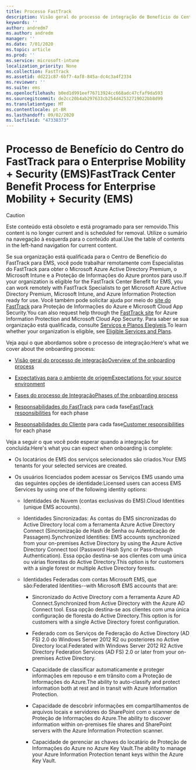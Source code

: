 ```yaml
---
title: Processo FastTrack
description: Visão geral do processo de integração de Benefício do Centro do FastTrack
keywords: ''
author: andredm7
ms.author: andredm
manager: ''
ms.date: 7/01/2020
ms.topic: article
ms.prod: ''
ms.service: microsoft-intune
localization_priority: None
ms.collection: FastTrack
ms.assetid: dd221c87-6bf7-4af8-845a-dc4c3a4f2334
ms.reviewer: ''
ms.suite: ems
ms.openlocfilehash: b0ed1d991eef76713924cc668adc47cfaf9da593
ms.sourcegitcommit: de2cc20b4ab297633cb254d42532719022bb8d99
ms.translationtype: MT
ms.contentlocale: pt-BR
ms.lasthandoff: 09/02/2020
ms.locfileid: "47338373"
---
```

# <a name="fasttrack-center-benefit-process-for-enterprise-mobility--security-ems"></a><span data-ttu-id="410e5-103">Processo de Benefício do Centro do FastTrack para o Enterprise Mobility + Security (EMS)</span><span class="sxs-lookup"><span data-stu-id="410e5-103">FastTrack Center Benefit Process for Enterprise Mobility + Security (EMS)</span></span>

> [!CAUTION]
> <span data-ttu-id="410e5-104">Este conteúdo está obsoleto e está programado para ser removido.</span><span class="sxs-lookup"><span data-stu-id="410e5-104">This content is no longer current and is scheduled for removal.</span></span> <span data-ttu-id="410e5-105">Utilize o sumário na navegação à esquerda para o conteúdo atual.</span><span class="sxs-lookup"><span data-stu-id="410e5-105">Use the table of contents in the left-hand navigation for current content.</span></span>

<span data-ttu-id="410e5-106">Se sua organização está qualificada para o Centro de Benefício do FastTrack para EMS, você pode trabalhar remotamente com Especialistas do FastTrack para obter o Microsoft Azure Active Directory Premium, o Microsoft Intune e a Proteção de Informações do Azure prontos para uso.</span><span class="sxs-lookup"><span data-stu-id="410e5-106">If your organization is eligible for the FastTrack Center Benefit for EMS, you can work remotely with FastTrack Specialists to get Microsoft Azure Active Directory Premium, Microsoft Intune, and Azure Information Protection ready for use.</span></span> <span data-ttu-id="410e5-107">Você também pode solicitar ajuda por meio do [site do FastTrack](https://www.microsoft.com/fasttrack/microsoft-365/ems) para Proteção de Informações do Azure e Microsoft Cloud App Security.</span><span class="sxs-lookup"><span data-stu-id="410e5-107">You can also request help through the [FastTrack site](https://www.microsoft.com/fasttrack/microsoft-365/ems) for Azure Information Protection and Microsoft Cloud App Security.</span></span> <span data-ttu-id="410e5-108">Para saber se sua organização está qualificada, consulte [Serviços e Planos Elegíveis](M365-eligible-services-and-plans.md).</span><span class="sxs-lookup"><span data-stu-id="410e5-108">To learn whether your organization is eligible, see [Eligible Services and Plans](M365-eligible-services-and-plans.md).</span></span>


<span data-ttu-id="410e5-109">Veja aqui o que abordamos sobre o processo de integração:</span><span class="sxs-lookup"><span data-stu-id="410e5-109">Here's what we cover about the onboarding process:</span></span>

-   [<span data-ttu-id="410e5-110">Visão geral do processo de integração</span><span class="sxs-lookup"><span data-stu-id="410e5-110">Overview of the onboarding process</span></span>](EMS-fasttrack-benefit-overview.md)

-   [<span data-ttu-id="410e5-111">Expectativas para o ambiente de origem</span><span class="sxs-lookup"><span data-stu-id="410e5-111">Expectations for your source environment</span></span>](EMS-source-environment-expectations.md)

-   [<span data-ttu-id="410e5-112">Fases do processo de Integração</span><span class="sxs-lookup"><span data-stu-id="410e5-112">Phases of the onboarding process</span></span>](EMS-onboarding-phases.md)

-   <span data-ttu-id="410e5-113">[Responsabilidades do FastTrack](EMS-fasttrack-responsibilities.md) para cada fase</span><span class="sxs-lookup"><span data-stu-id="410e5-113">[FastTrack responsibilities](EMS-fasttrack-responsibilities.md) for each phase</span></span>

-   <span data-ttu-id="410e5-114">[Responsabilidades do Cliente](EMS-your-responsibilities.md) para cada fase</span><span class="sxs-lookup"><span data-stu-id="410e5-114">[Customer responsibilities](EMS-your-responsibilities.md) for each phase</span></span>

<span data-ttu-id="410e5-115">Veja a seguir o que você pode esperar quando a integração for concluída:</span><span class="sxs-lookup"><span data-stu-id="410e5-115">Here's what you can expect when onboarding is complete:</span></span>

-   <span data-ttu-id="410e5-116">Os locatários de EMS dos serviços selecionados são criados.</span><span class="sxs-lookup"><span data-stu-id="410e5-116">Your EMS tenants for your selected services are created.</span></span>

-   <span data-ttu-id="410e5-117">Os usuários licenciados podem acessar os Serviços EMS usando uma das seguintes opções de identidade:</span><span class="sxs-lookup"><span data-stu-id="410e5-117">Licensed users can access EMS Services by using one of the following identity options:</span></span>

    -   <span data-ttu-id="410e5-118">Identidades de Nuvem (contas exclusivas do EMS).</span><span class="sxs-lookup"><span data-stu-id="410e5-118">Cloud Identities (unique EMS accounts).</span></span>

    -   <span data-ttu-id="410e5-119">Identidades Sincronizadas: As contas do EMS sincronizadas do Active Directory local com a ferramenta Azure Active Directory Connect (Sincronização de Hash de Senha ou Autenticação de Passagem).</span><span class="sxs-lookup"><span data-stu-id="410e5-119">Synchronized Identities: EMS accounts synchronized from your on-premises Active Directory by using the Azure Active Directory Connect tool (Password Hash Sync or Pass-through Authentication).</span></span> <span data-ttu-id="410e5-120">Essa opção destina-se aos clientes com uma única ou várias florestas do Active Directory.</span><span class="sxs-lookup"><span data-stu-id="410e5-120">This option is for customers with a single forest or multiple Active Directory forests.</span></span>

    -   <span data-ttu-id="410e5-121">Identidades Federadas com contas Microsoft EMS, que são:</span><span class="sxs-lookup"><span data-stu-id="410e5-121">Federated Identities--with Microsoft EMS accounts that are:</span></span>

        -   <span data-ttu-id="410e5-122">Sincronizado do Active Directory com a ferramenta Azure AD Connect.</span><span class="sxs-lookup"><span data-stu-id="410e5-122">Synchronized from Active Directory with the Azure AD Connect tool.</span></span> <span data-ttu-id="410e5-123">Essa opção destina-se aos clientes com uma única configuração de floresta do Active Directory.</span><span class="sxs-lookup"><span data-stu-id="410e5-123">This option is for customers with a single Active Directory forest configuration.</span></span>

        -   <span data-ttu-id="410e5-124">Federado com os Serviços de Federação do Active Directory (AD FS) 2.0 do Windows Server 2012 R2 ou posteriores no Active Directory local.</span><span class="sxs-lookup"><span data-stu-id="410e5-124">Federated with Windows Server 2012 R2 Active Directory Federation Services (AD FS) 2.0 or later from your on-premises Active Directory.</span></span>

        -   <span data-ttu-id="410e5-125">Capacidade de classificar automaticamente e proteger informações em repouso e em trânsito com a Proteção de Informações do Azure.</span><span class="sxs-lookup"><span data-stu-id="410e5-125">The ability to auto-classify and protect information both at rest and in transit with Azure Information Protection.</span></span> 

        -   <span data-ttu-id="410e5-126">Capacidade de descobrir informações em compartilhamentos de arquivos locais e servidores do SharePoint com o scanner de Proteção de Informações do Azure.</span><span class="sxs-lookup"><span data-stu-id="410e5-126">The ability to discover information within on-premises file shares and SharePoint servers with the Azure Information Protection scanner.</span></span> 

        -   <span data-ttu-id="410e5-127">Capacidade de gerenciar as chaves do locatário de Proteção de Informações do Azure no Azure Key Vault.</span><span class="sxs-lookup"><span data-stu-id="410e5-127">The ability to manage your Azure Information Protection tenant keys within the Azure Key Vault.</span></span> 


